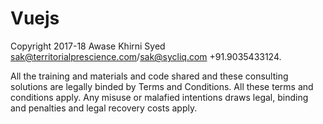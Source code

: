 # Vuejs
Copyright 2017-18 Awase Khirni Syed 
sak@territorialprescience.com/sak@sycliq.com 
+91.9035433124.

All the training and materials and code shared and these consulting solutions are legally binded by Terms and Conditions. All these terms and conditions apply. Any misuse or malafied intentions draws legal, binding and penalties and legal recovery costs apply. 

